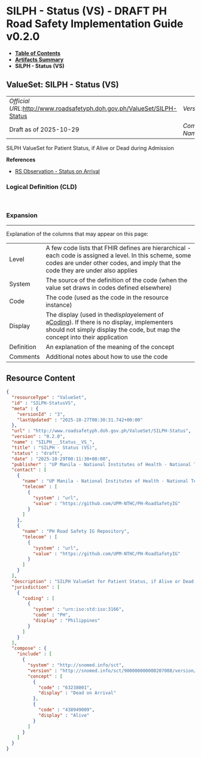 # SILPH - Status (VS) - DRAFT PH Road Safety Implementation Guide v0.2.0

* [**Table of Contents**](toc.md)
* [**Artifacts Summary**](artifacts.md)
* **SILPH - Status (VS)**

## ValueSet: SILPH - Status (VS) 

| | |
| :--- | :--- |
| *Official URL*:http://www.roadsafetyph.doh.gov.ph/ValueSet/SILPH-Status | *Version*:0.2.0 |
| Draft as of 2025-10-29 | *Computable Name*:SILPH___Status__VS_ |

 
SILPH ValueSet for Patient Status, if Alive or Dead during Admission 

 **References** 

* [RS Observation - Status on Arrival](StructureDefinition-rs-observation-status-on-arrival.md)

### Logical Definition (CLD)

 

### Expansion

-------

 Explanation of the columns that may appear on this page: 

| | |
| :--- | :--- |
| Level | A few code lists that FHIR defines are hierarchical - each code is assigned a level. In this scheme, some codes are under other codes, and imply that the code they are under also applies |
| System | The source of the definition of the code (when the value set draws in codes defined elsewhere) |
| Code | The code (used as the code in the resource instance) |
| Display | The display (used in the*display*element of a[Coding](http://hl7.org/fhir/R4/datatypes.html#Coding)). If there is no display, implementers should not simply display the code, but map the concept into their application |
| Definition | An explanation of the meaning of the concept |
| Comments | Additional notes about how to use the code |



## Resource Content

```json
{
  "resourceType" : "ValueSet",
  "id" : "SILPH-StatusVS",
  "meta" : {
    "versionId" : "3",
    "lastUpdated" : "2025-10-27T08:30:31.742+00:00"
  },
  "url" : "http://www.roadsafetyph.doh.gov.ph/ValueSet/SILPH-Status",
  "version" : "0.2.0",
  "name" : "SILPH___Status__VS_",
  "title" : "SILPH - Status (VS)",
  "status" : "draft",
  "date" : "2025-10-29T00:11:30+00:00",
  "publisher" : "UP Manila - National Institutes of Health - National Telehealth Center",
  "contact" : [
    {
      "name" : "UP Manila - National Institutes of Health - National Telehealth Center",
      "telecom" : [
        {
          "system" : "url",
          "value" : "https://github.com/UPM-NTHC/PH-RoadSafetyIG"
        }
      ]
    },
    {
      "name" : "PH Road Safety IG Repository",
      "telecom" : [
        {
          "system" : "url",
          "value" : "https://github.com/UPM-NTHC/PH-RoadSafetyIG"
        }
      ]
    }
  ],
  "description" : "SILPH ValueSet for Patient Status, if Alive or Dead during Admission",
  "jurisdiction" : [
    {
      "coding" : [
        {
          "system" : "urn:iso:std:iso:3166",
          "code" : "PH",
          "display" : "Philippines"
        }
      ]
    }
  ],
  "compose" : {
    "include" : [
      {
        "system" : "http://snomed.info/sct",
        "version" : "http://snomed.info/sct/900000000000207008/version/20241001",
        "concept" : [
          {
            "code" : "63238001",
            "display" : "Dead on Arrival"
          },
          {
            "code" : "438949009",
            "display" : "Alive"
          }
        ]
      }
    ]
  }
}

```
